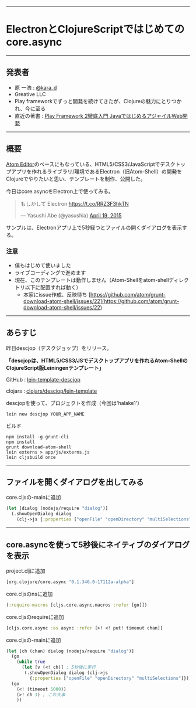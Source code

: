 ----

# ElectronとClojureScriptではじめてのcore.async

----

## 発表者

- 原 一浩 : [@kara_d](https://twitter.com/kara_d)
- Greative LLC
- Play frameworkでずっと開発を続けてきたが、Clojureの魅力にとりつかれ、今に至る
- 直近の著書 : [Play Framework 2徹底入門 JavaではじめるアジャイルWeb開発](http://www.amazon.co.jp/dp/4798133922)

----

## 概要

[Atom Editor](https://atom.io/)のベースにもなっている、HTML5/CSS3/JavaScriptでデスクトップアプリを作れるライブラリ/環境であるElectron（旧Atom-Shell）の開発をClojureでやりたいと思い、テンプレートを制作、公開した。

今日はcore.asyncをElectron上で使ってみる。

<blockquote class="twitter-tweet" lang="en"><p>もしかして Electron <a href="https://t.co/RRZ3F3hkTN">https://t.co/RRZ3F3hkTN</a></p>&mdash; Yasushi Abe (@yasushia) <a href="https://twitter.com/yasushia/status/589650566873161729">April 19, 2015</a></blockquote>
<script async src="//platform.twitter.com/widgets.js" charset="utf-8"></script>

サンプルは、Electronアプリ上で5秒経つとファイルの開くダイアログを表示する。

### 注意

- 僕もはじめて使いました
- ライブコーディングで進めます
- 現在、このテンプレートは動作しません（Atom-Shellをatom-shellディレクトリ以下に配置すれば動く）
  - 本家にissue作成、反映待ち [https://github.com/atom/grunt-download-atom-shell/issues/22](https://github.com/atom/grunt-download-atom-shell/issues/22)

----

## あらすじ

昨日descjop（デスクジョップ）をリリース。

**「descjopは、HTML5/CSS3/JSでデスクトップアプリを作れるAtom-ShellのClojureScript版Leiningenテンプレート」**



GitHub : [lein-template-descjop](https://github.com/karad/lein_template_descjop)

clojars : [clojars/descjop/lein-template](https://clojars.org/descjop/lein-template)

descjopを使って、プロジェクトを作成（今回は'halake1'）

```
lein new descjop YOUR_APP_NAME
```

ビルド

```
npm install -g grunt-cli
npm install
grunt download-atom-shell
lein externs > app/js/externs.js
lein cljsbuild once
```

----

## ファイルを開くダイアログを出してみる

core.cljsの-mainに追加

```clojure
(let [dialog (nodejs/require "dialog")]
  (.showOpenDialog dialog
    (clj->js {:properties ["openFile" "openDirectory" "multiSelections"]})))
```

----

## core.asyncを使って5秒後にネイティブのダイアログを表示

project.cljに追加

```clojure
[org.clojure/core.async "0.1.346.0-17112a-alpha"]
```

core.cljsのnsに追加

```clojure
(:require-macros [cljs.core.async.macros :refer [go]])
```

core.cljsのrequireに追加

```clojure
[cljs.core.async :as async :refer [>! <! put! timeout chan]]
```

core.cljsの-mainに追加

```clojure
(let [ch (chan) dialog (nodejs/require "dialog")]
  (go
    (while true
      (let [v (<! ch)] ; 5秒後に実行
       (.showOpenDialog dialog (clj->js
         {:properties ["openFile" "openDirectory" "multiSelections"]})))))
  (go
    (<! (timeout 5000))
    (>! ch 1) ; これ大事
    ))
```
